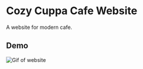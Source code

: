 
# Cozy Cuppa Cafe Website

A website for modern cafe. 


## Demo

![Gif of website](https://github.com/vimalpremkumar/cafe/blob/main/OP.gif)
